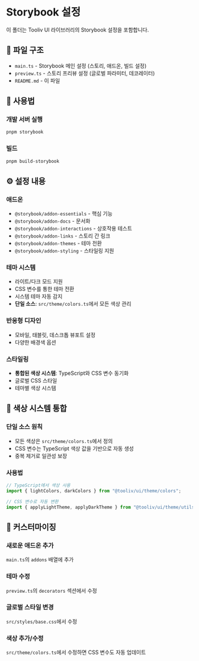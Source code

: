 # Storybook 설정

이 폴더는 Tooliv UI 라이브러리의 Storybook 설정을 포함합니다.

## 📁 파일 구조

- `main.ts` - Storybook 메인 설정 (스토리, 애드온, 빌드 설정)
- `preview.ts` - 스토리 프리뷰 설정 (글로벌 파라미터, 데코레이터)
- `README.md` - 이 파일

## 🚀 사용법

### 개발 서버 실행

```bash
pnpm storybook
```

### 빌드

```bash
pnpm build-storybook
```

## ⚙️ 설정 내용

### 애드온

- `@storybook/addon-essentials` - 핵심 기능
- `@storybook/addon-docs` - 문서화
- `@storybook/addon-interactions` - 상호작용 테스트
- `@storybook/addon-links` - 스토리 간 링크
- `@storybook/addon-themes` - 테마 전환
- `@storybook/addon-styling` - 스타일링 지원

### 테마 시스템

- 라이트/다크 모드 지원
- CSS 변수를 통한 테마 전환
- 시스템 테마 자동 감지
- **단일 소스**: `src/theme/colors.ts`에서 모든 색상 관리

### 반응형 디자인

- 모바일, 태블릿, 데스크톱 뷰포트 설정
- 다양한 배경색 옵션

### 스타일링

- **통합된 색상 시스템**: TypeScript와 CSS 변수 동기화
- 글로벌 CSS 스타일
- 테마별 색상 시스템

## 🎨 색상 시스템 통합

### 단일 소스 원칙

- 모든 색상은 `src/theme/colors.ts`에서 정의
- CSS 변수는 TypeScript 색상 값을 기반으로 자동 생성
- 중복 제거로 일관성 보장

### 사용법

```typescript
// TypeScript에서 색상 사용
import { lightColors, darkColors } from "@tooliv/ui/theme/colors";

// CSS 변수로 자동 변환
import { applyLightTheme, applyDarkTheme } from "@tooliv/ui/theme/utils";
```

## 🎨 커스터마이징

### 새로운 애드온 추가

`main.ts`의 `addons` 배열에 추가

### 테마 수정

`preview.ts`의 `decorators` 섹션에서 수정

### 글로벌 스타일 변경

`src/styles/base.css`에서 수정

### 색상 추가/수정

`src/theme/colors.ts`에서 수정하면 CSS 변수도 자동 업데이트

